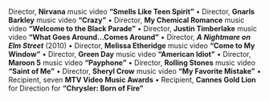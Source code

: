 Director, **Nirvana** music video **“Smells Like Teen Spirit”** • Director, **Gnarls Barkley** music video **“Crazy”** • Director, **My Chemical Romance** music video **“Welcome to the Black Parade”** • Director, **Justin Timberlake** music video **“What Goes Around…Comes Around”** • Director, ***A Nightmare on Elm Street*** (2010) • Director, **Melissa Etheridge** music video **“Come to My Window”** • Director, **Green Day** music video **“American Idiot”** • Director, **Maroon 5** music video **“Payphone”** • Director, **Rolling Stones** music video **“Saint of Me”** • Director, **Sheryl Crow** music video **“My Favorite Mistake”** • Recipient, seven **MTV Video Music Awards** • Recipient, **Cannes Gold Lion** for Direction for **“Chrysler: Born of Fire”**
